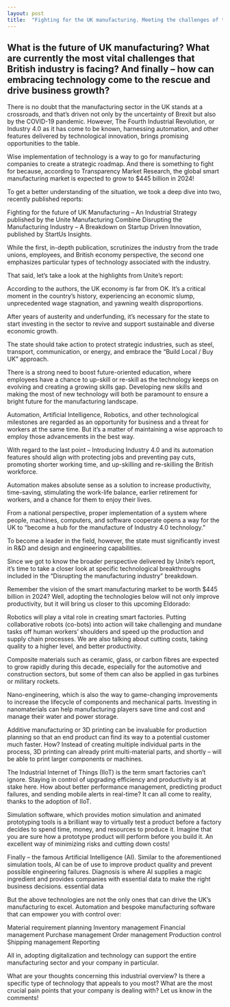 ```yaml
---
layout: post
title:  "Fighting for the UK manufacturing. Meeting the challenges of the future"
---
```


## What is the future of UK manufacturing? What are currently the most vital challenges that British industry is facing? And finally – how can embracing technology come to the rescue and drive business growth?
There is no doubt that the manufacturing sector in the UK stands at a crossroads, and that’s driven not only by the uncertainty of Brexit but also by the COVID-19 pandemic. However, The Fourth Industrial Revolution, or Industry 4.0 as it has come to be known, harnessing automation, and other features delivered by technological innovation, brings promising opportunities to the table.

Wise implementation of technology is a way to go for manufacturing companies to create a strategic roadmap. And there is something to fight for because, according to Transparency Market Research, the global smart manufacturing market is expected to grow to $445 billion in 2024!

To get a better understanding of the situation, we took a deep dive into two, recently published reports:

Fighting for the future of UK Manufacturing – An Industrial Strategy published by the Unite Manufacturing Combine
Disrupting the Manufacturing Industry – A Breakdown on Startup Driven Innovation, published by StartUs Insights.

While the first, in-depth publication, scrutinizes the industry from the trade unions, employees, and British economy perspective, the second one emphasizes particular types of technology associated with the industry.

That said, let’s take a look at the highlights from Unite’s report:

According to the authors, the UK economy is far from OK. It’s a critical moment in the country’s history, experiencing an economic slump, unprecedented wage stagnation, and yawning wealth disproportions.

After years of austerity and underfunding, it’s necessary for the state to start investing in the sector to revive and support sustainable and diverse economic growth.

The state should take action to protect strategic industries, such as steel, transport, communication, or energy, and embrace the “Build Local / Buy UK” approach.

There is a strong need to boost future-oriented education, where employees have a chance to up-skill or re-skill as the technology keeps on evolving and creating a growing skills gap. Developing new skills and making the most of new technology will both be paramount to ensure a bright future for the manufacturing landscape.

Automation, Artificial Intelligence, Robotics, and other technological milestones are regarded as an opportunity for business and a threat for workers at the same time. But it’s a matter of maintaining a wise approach to employ those advancements in the best way.

With regard to the last point – Introducing Industry 4.0 and its automation features should align with protecting jobs and preventing pay cuts, promoting shorter working time, and up-skilling and re-skilling the British workforce.

Automation makes absolute sense as a solution to increase productivity, time-saving, stimulating the work-life balance, earlier retirement for workers, and a chance for them to enjoy their lives.

From a national perspective, proper implementation of a system where people, machines, computers, and software cooperate opens a way for the UK to “become a hub for the manufacture of Industry 4.0 technology.”

To become a leader in the field, however, the state must significantly invest in R&D and design and engineering capabilities.

Since we got to know the broader perspective delivered by Unite’s report, it’s time to take a closer look at specific technological breakthroughs included in the “Disrupting the manufacturing industry” breakdown.

Remember the vision of the smart manufacturing market to be worth $445 billion in 2024? Well, adopting the technologies below will not only improve productivity, but it will bring us closer to this upcoming Eldorado:

Robotics will play a vital role in creating smart factories. Putting collaborative robots (co-bots) into action will take challenging and mundane tasks off human workers’ shoulders and speed up the production and supply chain processes. We are also talking about cutting costs, taking quality to a higher level, and better productivity.

Composite materials such as ceramic, glass, or carbon fibres are expected to grow rapidly during this decade, especially for the automotive and construction sectors, but some of them can also be applied in gas turbines or military rockets.

Nano-engineering, which is also the way to game-changing improvements to increase the lifecycle of components and mechanical parts. Investing in nanomaterials can help manufacturing players save time and cost and manage their water and power storage.

Additive manufacturing or 3D printing can be invaluable for production planning so that an end product can find its way to a potential customer much faster. How? Instead of creating multiple individual parts in the process, 3D printing can already print multi-material parts, and shortly – will be able to print larger components or machines.

The Industrial Internet of Things (IIoT) is the term smart factories can’t ignore. Staying in control of upgrading efficiency and productivity is at stake here. How about better performance management, predicting product failures, and sending mobile alerts in real-time? It can all come to reality, thanks to the adoption of IIoT.

Simulation software, which provides motion simulation and animated prototyping tools is a brilliant way to virtually test a product before a factory decides to spend time, money, and resources to produce it. Imagine that you are sure how a prototype product will perform before you build it. An excellent way of minimizing risks and cutting down costs!

Finally – the famous Artificial Intelligence (AI). Similar to the aforementioned simulation tools, AI can be of use to improve product quality and prevent possible engineering failures. Diagnosis is where AI supplies a magic ingredient and provides companies with essential data to make the right business decisions.
essential data

But the above technologies are not the only ones that can drive the UK’s manufacturing to excel. Automation and bespoke manufacturing software that can empower you with control over:

Material requirement planning
Inventory management
Financial management
Purchase management
Order management
Production control
Shipping management
Reporting

All in, adopting digitalization and technology can support the entire manufacturing sector and your company in particular.

What are your thoughts concerning this industrial overview? Is there a specific type of technology that appeals to you most? What are the most crucial pain points that your company is dealing with? Let us know in the comments!
